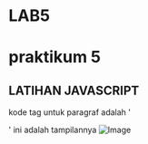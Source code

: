 # LAB5
# praktikum 5

## LATIHAN JAVASCRIPT
kode tag untuk paragraf adalah '<p>'
ini adalah tampilannya
![Image](screenshoot/ss21.PNG)
